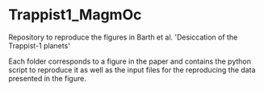# Trappist1_MagmOc

Repository to reproduce the figures in Barth et al. 'Desiccation of the Trappist-1 planets'

Each folder corresponds to a figure in the paper and contains the python script to reproduce it as well as the input files for the reproducing the data presented in the figure.
